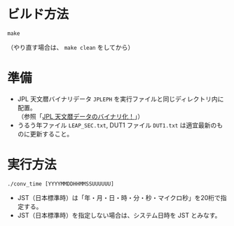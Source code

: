 ビルド方法
==========

`make`

（やり直す場合は、 `make clean` をしてから）

準備
====

* JPL 天文暦バイナリデータ `JPLEPH` を実行ファイルと同じディレクトリ内に配置。  
  （参照「[JPL 天文暦データのバイナリ化！](https://www.mk-mode.com/octopress/2016/04/18/merging-jpl-data/ "JPL 天文暦データのバイナリ化！")」）
* うるう年ファイル `LEAP_SEC.txt`, DUT1 ファイル `DUT1.txt` は適宜最新のものに更新すること。

実行方法
========

`./conv_time [YYYYMMDDHHMMSSUUUUUU]`

* JST（日本標準時）は「年・月・日・時・分・秒・マイクロ秒」を20桁で指定する。
* JST（日本標準時）を指定しない場合は、システム日時を JST とみなす。

